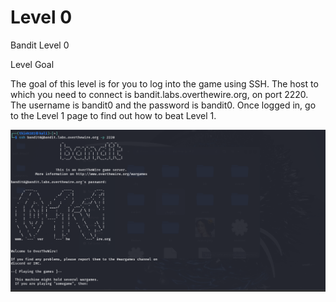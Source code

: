 # Level 0

Bandit Level 0

Level Goal

The goal of this level is for you to log into the game using SSH. The host to which you need to connect is bandit.labs.overthewire.org, on port 2220. The username is bandit0 and the password is bandit0. Once logged in, go to the Level 1 page to find out how to beat Level 1.

![img](https://github.com/DucThinh47/OverTheWire/blob/main/Bandit/images/image.png?raw=true)



